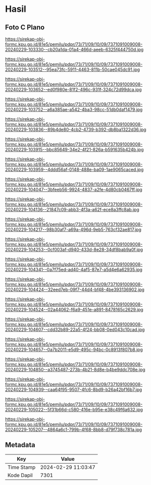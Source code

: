 # Hasil

## Foto C Plano

https://sirekap-obj-formc.kpu.go.id/81e5/pemilu/pdpr/73/71/09/10/09/7371091009008-20240229-103330--cb20a1da-01a4-466d-aeeb-6325f444750d.jpg

https://sirekap-obj-formc.kpu.go.id/81e5/pemilu/pdpr/73/71/09/10/09/7371091009008-20240229-103512--95ea73fc-5911-4463-811b-50cae045dc91.jpg

https://sirekap-obj-formc.kpu.go.id/81e5/pemilu/pdpr/73/71/09/10/09/7371091009008-20240229-103652--ed0f980e-81f2-496c-931f-324c72d99dca.jpg

https://sirekap-obj-formc.kpu.go.id/81e5/pemilu/pdpr/73/71/09/10/09/7371091009008-20240229-103752--a6a385ae-a542-4ba3-98cc-51db0daf1479.jpg

https://sirekap-obj-formc.kpu.go.id/81e5/pemilu/pdpr/73/71/09/10/09/7371091009008-20240229-103836--89b4de80-4cb2-4739-b392-db8ba1322d36.jpg

https://sirekap-obj-formc.kpu.go.id/81e5/pemilu/pdpr/73/71/09/10/09/7371091009008-20240229-103915--bbc85649-34e2-4f21-826a-b591635b424b.jpg

https://sirekap-obj-formc.kpu.go.id/81e5/pemilu/pdpr/73/71/09/10/09/7371091009008-20240229-103959--4ddd56af-0148-488e-ba09-1ae9065caced.jpg

https://sirekap-obj-formc.kpu.go.id/81e5/pemilu/pdpr/73/71/09/10/09/7371091009008-20240229-104047--3bfeeb56-9924-4837-a2fe-4d80cb0467ff.jpg

https://sirekap-obj-formc.kpu.go.id/81e5/pemilu/pdpr/73/71/09/10/09/7371091009008-20240229-104136--21847c09-abb3-4f3a-a62f-ece8a3ffc8ab.jpg

https://sirekap-obj-formc.kpu.go.id/81e5/pemilu/pdpr/73/71/09/10/09/7371091009008-20240229-104217--98b30af7-a69a-496d-9eb5-763cf32ae817.jpg

https://sirekap-obj-formc.kpu.go.id/81e5/pemilu/pdpr/73/71/09/10/09/7371091009008-20240229-104253--0cf003af-d940-433d-8e28-34df8bab9a0f.jpg

https://sirekap-obj-formc.kpu.go.id/81e5/pemilu/pdpr/73/71/09/10/09/7371091009008-20240229-104341--0a7f75ed-ad40-4af5-87e7-a5d4e6a62935.jpg

https://sirekap-obj-formc.kpu.go.id/81e5/pemilu/pdpr/73/71/09/10/09/7371091009008-20240229-104424--32eed7eb-09f7-44d4-bf48-4be393136902.jpg

https://sirekap-obj-formc.kpu.go.id/81e5/pemilu/pdpr/73/71/09/10/09/7371091009008-20240229-104524--02a44062-f6a9-451e-a891-8478165c2629.jpg

https://sirekap-obj-formc.kpu.go.id/81e5/pemilu/pdpr/73/71/09/10/09/7371091009008-20240229-104607--cdd32b89-22a5-4f24-bb08-0ed043c10cad.jpg

https://sirekap-obj-formc.kpu.go.id/81e5/pemilu/pdpr/73/71/09/10/09/7371091009008-20240229-104657--0a7b2011-e5d9-495c-94bc-0c8913f807b8.jpg

https://sirekap-obj-formc.kpu.go.id/81e5/pemilu/pdpr/73/71/09/10/09/7371091009008-20240229-104850--a3745487-273b-4b21-8d8e-b4be9ddc708e.jpg

https://sirekap-obj-formc.kpu.go.id/81e5/pemilu/pdpr/73/71/09/10/09/7371091009008-20240229-104939--caa64f95-9507-4fc6-8bd9-b26a42bf16b7.jpg

https://sirekap-obj-formc.kpu.go.id/81e5/pemilu/pdpr/73/71/09/10/09/7371091009008-20240229-105022--5f31b66d-c580-416e-b95e-e38c49f6a632.jpg

https://sirekap-obj-formc.kpu.go.id/81e5/pemilu/pdpr/73/71/09/10/09/7371091009008-20240229-105207--4864a6c1-799b-4f68-8bb8-d79f738c781a.jpg


## Metadata

| Key        | Value               |
| ---------- | ------------------- |
| Time Stamp | 2024-02-29 11:03:47 |
| Kode Dapil | 7301                |



